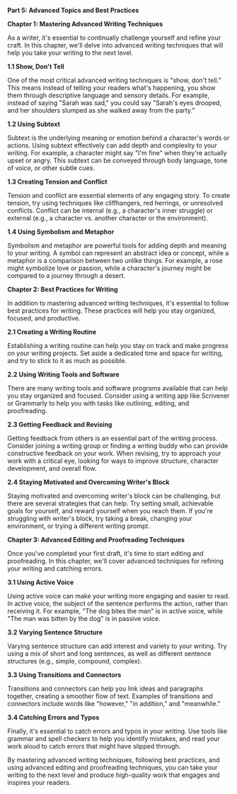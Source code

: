 <p><strong>Part 5: Advanced Topics and Best Practices</strong></p>

<p><strong>Chapter 1: Mastering Advanced Writing Techniques</strong></p>

<p>As a writer, it's essential to continually challenge yourself and refine your craft. In this chapter, we'll delve into advanced writing techniques that will help you take your writing to the next level.</p>

<p><strong>1.1 Show, Don't Tell</strong></p>

<p>One of the most critical advanced writing techniques is "show, don't tell." This means instead of telling your readers what's happening, you show them through descriptive language and sensory details. For example, instead of saying "Sarah was sad," you could say "Sarah's eyes drooped, and her shoulders slumped as she walked away from the party."</p>

<p><strong>1.2 Using Subtext</strong></p>

<p>Subtext is the underlying meaning or emotion behind a character's words or actions. Using subtext effectively can add depth and complexity to your writing. For example, a character might say "I'm fine" when they're actually upset or angry. This subtext can be conveyed through body language, tone of voice, or other subtle cues.</p>

<p><strong>1.3 Creating Tension and Conflict</strong></p>

<p>Tension and conflict are essential elements of any engaging story. To create tension, try using techniques like cliffhangers, red herrings, or unresolved conflicts. Conflict can be internal (e.g., a character's inner struggle) or external (e.g., a character vs. another character or the environment).</p>

<p><strong>1.4 Using Symbolism and Metaphor</strong></p>

<p>Symbolism and metaphor are powerful tools for adding depth and meaning to your writing. A symbol can represent an abstract idea or concept, while a metaphor is a comparison between two unlike things. For example, a rose might symbolize love or passion, while a character's journey might be compared to a journey through a desert.</p>

<p><strong>Chapter 2: Best Practices for Writing</strong></p>

<p>In addition to mastering advanced writing techniques, it's essential to follow best practices for writing. These practices will help you stay organized, focused, and productive.</p>

<p><strong>2.1 Creating a Writing Routine</strong></p>

<p>Establishing a writing routine can help you stay on track and make progress on your writing projects. Set aside a dedicated time and space for writing, and try to stick to it as much as possible.</p>

<p><strong>2.2 Using Writing Tools and Software</strong></p>

<p>There are many writing tools and software programs available that can help you stay organized and focused. Consider using a writing app like Scrivener or Grammarly to help you with tasks like outlining, editing, and proofreading.</p>

<p><strong>2.3 Getting Feedback and Revising</strong></p>

<p>Getting feedback from others is an essential part of the writing process. Consider joining a writing group or finding a writing buddy who can provide constructive feedback on your work. When revising, try to approach your work with a critical eye, looking for ways to improve structure, character development, and overall flow.</p>

<p><strong>2.4 Staying Motivated and Overcoming Writer's Block</strong></p>

<p>Staying motivated and overcoming writer's block can be challenging, but there are several strategies that can help. Try setting small, achievable goals for yourself, and reward yourself when you reach them. If you're struggling with writer's block, try taking a break, changing your environment, or trying a different writing prompt.</p>

<p><strong>Chapter 3: Advanced Editing and Proofreading Techniques</strong></p>

<p>Once you've completed your first draft, it's time to start editing and proofreading. In this chapter, we'll cover advanced techniques for refining your writing and catching errors.</p>

<p><strong>3.1 Using Active Voice</strong></p>

<p>Using active voice can make your writing more engaging and easier to read. In active voice, the subject of the sentence performs the action, rather than receiving it. For example, "The dog bites the man" is in active voice, while "The man was bitten by the dog" is in passive voice.</p>

<p><strong>3.2 Varying Sentence Structure</strong></p>

<p>Varying sentence structure can add interest and variety to your writing. Try using a mix of short and long sentences, as well as different sentence structures (e.g., simple, compound, complex).</p>

<p><strong>3.3 Using Transitions and Connectors</strong></p>

<p>Transitions and connectors can help you link ideas and paragraphs together, creating a smoother flow of text. Examples of transitions and connectors include words like "however," "in addition," and "meanwhile."</p>

<p><strong>3.4 Catching Errors and Typos</strong></p>

<p>Finally, it's essential to catch errors and typos in your writing. Use tools like grammar and spell checkers to help you identify mistakes, and read your work aloud to catch errors that might have slipped through.</p>

<p>By mastering advanced writing techniques, following best practices, and using advanced editing and proofreading techniques, you can take your writing to the next level and produce high-quality work that engages and inspires your readers.</p>
